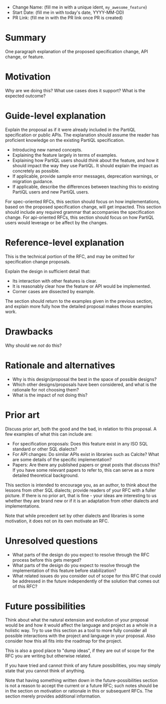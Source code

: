 - Change Name: (fill me in with a unique ident, `my_awesome_feature`)
- Start Date: (fill me in with today's date, YYYY-MM-DD)
- PR Link: (fill me in with the PR link once PR is created)

# Summary
[summary]: #summary

One paragraph explanation of the proposed specification change, API change, or feature.

# Motivation
[motivation]: #motivation

Why are we doing this? What use cases does it support? What is the expected outcome?

# Guide-level explanation
[guide-level-explanation]: #guide-level-explanation

Explain the proposal as if it were already included in the PartiQL specification or public APIs. The explanation should assume
the reader has proficient knowledge on the existing PartiQL specification.

- Introducing new named concepts.
- Explaining the feature largely in terms of examples.
- Explaining how PartiQL users should *think* about the feature, and how it should impact the way they use PartiQL. It should explain the impact as concretely as possible.
- If applicable, provide sample error messages, deprecation warnings, or migration guidance.
- If applicable, describe the differences between teaching this to existing PartiQL users and new PartiQL users.

For spec-oriented RFCs, this section should focus on how implementations, based on the proposed specification change, will get impacted. This section should include any required grammar that accompanies the specification change. 
For api-oriented RFCs, this section should focus on how PartiQL users would leverage or be affect by the changes.

# Reference-level explanation
[reference-level-explanation]: #reference-level-explanation

This is the technical portion of the RFC, and may be omitted for specification change proposals.

Explain the design in sufficient detail that:

- Its interaction with other features is clear.
- It is reasonably clear how the feature or API would be implemented.
- Corner cases are dissected by example.

The section should return to the examples given in the previous section, and explain more fully how the detailed proposal makes those examples work.

# Drawbacks
[drawbacks]: #drawbacks

Why should we *not* do this?

# Rationale and alternatives
[rationale-and-alternatives]: #rationale-and-alternatives

- Why is this design/proposal the best in the space of possible designs?
- Which other designs/proposals have been considered, and what is the rationale for not choosing them?
- What is the impact of not doing this?

# Prior art
[prior-art]: #prior-art

Discuss prior art, both the good and the bad, in relation to this proposal.
A few examples of what this can include are:

- For specification proposals: Does this feature exist in any ISO SQL standard or other SQL dialects?
- For API changes: Do similar APIs exist in libraries such as Calcite? What are some details of the specific implementation?
- Papers: Are there any published papers or great posts that discuss this? If you have some relevant papers to refer to, this can serve as a more detailed theoretical background.

This section is intended to encourage you, as an author, to think about the lessons from other SQL dialects; provide readers of your RFC with a fuller picture.
If there is no prior art, that is fine - your ideas are interesting to us whether they are brand new or if it is an adaptation from other dialects and implementations.

Note that while precedent set by other dialects and libraries is some motivation, it does not on its own motivate an RFC.

# Unresolved questions
[unresolved-questions]: #unresolved-questions

- What parts of the design do you expect to resolve through the RFC process before this gets merged?
- What parts of the design do you expect to resolve through the implementation of this feature before stabilization?
- What related issues do you consider out of scope for this RFC that could be addressed in the future independently of the solution that comes out of this RFC?

# Future possibilities
[future-possibilities]: #future-possibilities

Think about what the natural extension and evolution of your proposal would
be and how it would affect the language and project as a whole in a holistic
way. Try to use this section as a tool to more fully consider all possible
interactions with the project and language in your proposal.
Also consider how this all fits into the roadmap for the project.

This is also a good place to "dump ideas", if they are out of scope for the
RFC you are writing but otherwise related.

If you have tried and cannot think of any future possibilities,
you may simply state that you cannot think of anything.

Note that having something written down in the future-possibilities section
is not a reason to accept the current or a future RFC; such notes should be
in the section on motivation or rationale in this or subsequent RFCs.
The section merely provides additional information.
